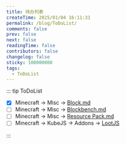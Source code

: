 ```yaml
---
title: 待办列表
createTime: 2025/01/04 16:11:31
permalink: /blog/ToDoList/
comments: false
prev: false
next: false
readingTime: false
contributors: false
changelog: false
sticky: 100000000
tags:
  - ToDoList
---
```


::: tip ToDoList

- [x] Minecraft -> Misc -> [Block.md](../notes/minecraft/misc/Block.md)
- [ ] Minecraft -> Misc -> [Blockbench.md](../notes/minecraft/misc/Blockbench.md)
- [ ] Minecraft -> Misc -> [Resource Pack.md](../notes/minecraft/misc/Resource_pack.md)
- [ ] Minecraft -> KubeJS -> Addons -> [LootJS](../notes/minecraft/kubejs/addons/lootjs/introduction.md)

:::
